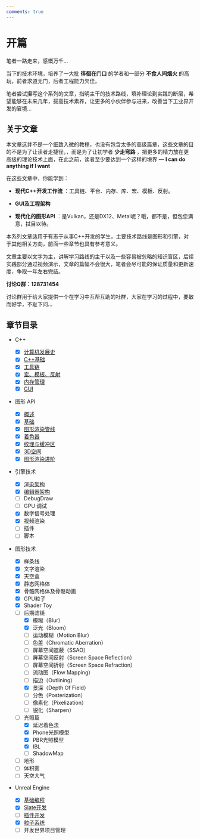 ```yaml
---
comments: true
---
```


# 开篇

笔者一路走来，感慨万千...

当下的技术环境，培养了一大批 **徘徊在门口** 的学者和一部分 **不食人间烟火** 的高玩，前者求道无门，后者工程能力欠佳。

笔者尝试攥写这个系列的文章，指明主干的技术路线，填补理论到实践的断层，希望能够在未来几年，拔高技术素养，让更多的小伙伴参与进来，改善当下工业界开发的窘境...

## 关于文章

本文章这并不是一个细致入微的教程，也没有包含太多的高级篇章，这些文章的目的不是为了让读者走捷径，，而是为了让初学者 **少走弯路** ，把更多的精力放在更高级的理论技术上面，在此之前，读者至少要达到一个这样的境界  — **I can do anything if I want**

在这些文章中，你能学到：

- **现代C++开发工作流** ：工具链、平台、内存、库、宏、模板、反射。

- **GUI及工程架构**

- **现代化的图形API** ：是Vulkan，还是DX12、Metal呢？哦，都不是，但包您满意，拭目以待。

本系列文章适用于有志于从事C++开发的学生，主要技术路线是图形和引擎，对于其他相关方向，前面一些章节也具有参考意义。

文章主要以文字为主，讲解学习路线的主干以及一些容易被忽略的知识盲区，后续实践部分通过视频演示，文章的篇幅不会很大，笔者会尽可能的保证质量和更新速度，争取一年左右完结。

**讨论Q群：128731454**

讨论群用于给大家提供一个在学习中互帮互助的社群，大家在学习的过程中，要敏而好学，不耻下问...

## 章节目录

- C++
    - [x] [计算机发展史](00-C++/1.计算机发展史.md)
    - [x] [C++基础](00-C++/2.C++基础.md)
    - [x] [工具链](00-C++/3.工具链.md)
    - [x] [宏、模板、反射](00-C++/4.宏、模板、反射.md)
    - [x] [内存管理](00-C++/5.内存管理.md)
    - [x] [GUI](00-C++/6.GUI.md)
- 图形 API
    - [x] [概述](01-GraphicsAPI/0.概述.md)
    - [x] [基础](01-GraphicsAPI/1.基础.md)
    - [x] [图形渲染管线](01-GraphicsAPI/2.图形渲染管线.md)
    - [x] [着色器](01-GraphicsAPI/3.着色器.md)
    - [x] [纹理与缓冲区](01-GraphicsAPI/4.缓冲区与纹理.md)
    - [x] [3D空间](01-GraphicsAPI/5.三维空间.md)
    - [x] [图形渲染进阶](01-GraphicsAPI/6.图形渲染进阶.md)
- 引擎技术

    - [x] [渲染架构](02-EngineTechnology/0.渲染架构.md)
    - [x] [编辑器架构](02-EngineTechnology/1.编辑器架构.md)
    - [ ] DebugDraw
    - [ ] GPU 调试
    - [x] 数字信号处理
    - [x] 视频渲染
    - [ ] 插件
    - [ ] 脚本
- 图形技术
    - [x] 样条线
    - [x] 文字渲染
    - [x] 天空盒
    - [x] 静态网格体
    - [x] 骨骼网格体及骨骼动画
    - [x] GPU粒子
    - [x] Shader Toy
    - [ ] 后期滤镜
        - [x] 模糊（Blur）
        - [x] 泛光（Bloom）
        - [ ] 运动模糊（Motion Blur）
        - [ ] 色差（Chromatic Aberration）
        - [ ] 屏幕空间遮蔽（SSAO）
        - [ ] 屏幕空间反射（Screen Space Reflection）
        - [ ] 屏幕空间折射（Screen Space Refraction）
        - [ ] 流动图（Flow Mapping）
        - [ ] 描边（Outlining）
        - [x] 景深（Depth Of Field）
        - [ ] 分色（Posterization）
        - [ ] 像素化（Pixelization）
        - [ ] 锐化（Sharpen）
    - [ ] 光照篇
        - [x] 延迟着色法
        - [x] Phone光照模型
        - [x] PBR光照模型
        - [x] IBL
        - [ ] ShadowMap
    - [ ] 地形
    - [ ] 体积雾
    - [ ] 天空大气
- Unreal Engine
  - [x] [基础编程](04-UnrealEngine/0.基础编程.md)
  - [x] [Slate开发](04-UnrealEngine/1.Slate开发.md)
  - [ ] [插件开发](04-UnrealEngine/2.插件开发.md)
  - [x] [粒子系统](04-UnrealEngine/3.粒子系统.md)
  - [ ] 开发世界项目管理
